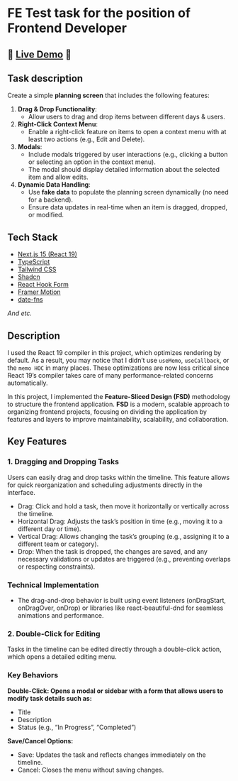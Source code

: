 # FE Test task for the position of Frontend Developer

## 🚀 [Live Demo](https://test-task-timeline-zrtsky.vercel.app) 🚀

## Task description

Create a simple **planning screen** that includes the following features:

1. **Drag & Drop Functionality**:
    - Allow users to drag and drop items between different days & users.
2. **Right-Click Context Menu**:
    - Enable a right-click feature on items to open a context menu with at least two actions (e.g., Edit and Delete).
3. **Modals**:
    - Include modals triggered by user interactions (e.g., clicking a button or selecting an option in the context menu).
    - The modal should display detailed information about the selected item and allow edits.
4. **Dynamic Data Handling**:
    - Use **fake data** to populate the planning screen dynamically (no need for a backend).
    - Ensure data updates in real-time when an item is dragged, dropped, or modified.

## Tech Stack

- [Next.js 15 (React 19)](https://nextjs.org/)
- [TypeScript](https://www.typescriptlang.org/)
- [Tailwind CSS](https://tailwindcss.com/)
- [Shadcn](https://ui.shadcn.com/)
- [React Hook Form](https://react-hook-form.com/)
- [Framer Motion](https://www.framer.com/motion/)
- [date-fns](https://date-fns.org/)

*And etc.*

## Description

I used the React 19 compiler in this project, which optimizes rendering by default. As a result, you may notice that I didn’t use `useMemo`, `useCallback`, or the `memo HOC` in many places. These optimizations are now less critical since React 19’s compiler takes care of many performance-related concerns automatically.

In this project, I implemented the **Feature-Sliced Design (FSD)** methodology to structure the frontend application. **FSD** is a modern, scalable approach to organizing frontend projects, focusing on dividing the application by features and layers to improve maintainability, scalability, and collaboration.

## Key Features

### 1. Dragging and Dropping Tasks

Users can easily drag and drop tasks within the timeline. This feature allows for quick reorganization and scheduling adjustments directly in the interface.

- Drag: Click and hold a task, then move it horizontally or vertically across the timeline.
- Horizontal Drag: Adjusts the task’s position in time (e.g., moving it to a different day or time).
- Vertical Drag: Allows changing the task’s grouping (e.g., assigning it to a different team or category).
- Drop: When the task is dropped, the changes are saved, and any necessary validations or updates are triggered (e.g., preventing overlaps or respecting constraints).

### Technical Implementation

- The drag-and-drop behavior is built using event listeners (onDragStart, onDragOver, onDrop) or libraries like react-beautiful-dnd for seamless animations and performance.

### 2. Double-Click for Editing

Tasks in the timeline can be edited directly through a double-click action, which opens a detailed editing menu.

### Key Behaviors

**Double-Click: Opens a modal or sidebar with a form that allows users to modify task details such as:**

- Title
- Description
- Status (e.g., “In Progress”, “Completed”)
  
**Save/Cancel Options:**

- Save: Updates the task and reflects changes immediately on the timeline.
- Cancel: Closes the menu without saving changes.
